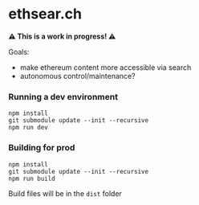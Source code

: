 # ethsear.ch

**⚠️ This is a work in progress! ⚠️**

Goals:
- make ethereum content more accessible via search
- autonomous control/maintenance?

### Running a dev environment

```
npm install
git submodule update --init --recursive
npm run dev
```

### Building for prod

```
npm install
git submodule update --init --recursive
npm run build
```

Build files will be in the `dist` folder
